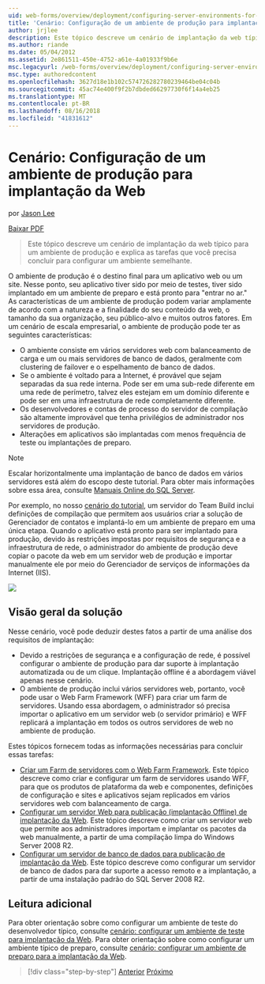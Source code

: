 ```yaml
---
uid: web-forms/overview/deployment/configuring-server-environments-for-web-deployment/scenario-configuring-a-production-environment-for-web-deployment
title: 'Cenário: Configuração de um ambiente de produção para implantação da Web | Microsoft Docs'
author: jrjlee
description: Este tópico descreve um cenário de implantação da web típico para um ambiente de produção e explica as tarefas que você precisa concluir para configurar um semelhante...
ms.author: riande
ms.date: 05/04/2012
ms.assetid: 2e861511-450e-4752-a61e-4a01933f9b6e
msc.legacyurl: /web-forms/overview/deployment/configuring-server-environments-for-web-deployment/scenario-configuring-a-production-environment-for-web-deployment
msc.type: authoredcontent
ms.openlocfilehash: 3627d18e1b102c574726282780239464be04c04b
ms.sourcegitcommit: 45ac74e400f9f2b7dbded66297730f6f14a4eb25
ms.translationtype: MT
ms.contentlocale: pt-BR
ms.lasthandoff: 08/16/2018
ms.locfileid: "41831612"
---
```

<a name="scenario-configuring-a-production-environment-for-web-deployment"></a>Cenário: Configuração de um ambiente de produção para implantação da Web
====================
por [Jason Lee](https://github.com/jrjlee)

[Baixar PDF](https://msdnshared.blob.core.windows.net/media/MSDNBlogsFS/prod.evol.blogs.msdn.com/CommunityServer.Blogs.Components.WeblogFiles/00/00/00/63/56/8130.DeployingWebAppsInEnterpriseScenarios.pdf)

> Este tópico descreve um cenário de implantação da web típico para um ambiente de produção e explica as tarefas que você precisa concluir para configurar um ambiente semelhante.


O ambiente de produção é o destino final para um aplicativo web ou um site. Nesse ponto, seu aplicativo tiver sido por meio de testes, tiver sido implantado em um ambiente de preparo e está pronto para "entrar no ar." As características de um ambiente de produção podem variar amplamente de acordo com a natureza e a finalidade do seu conteúdo da web, o tamanho da sua organização, seu público-alvo e muitos outros fatores. Em um cenário de escala empresarial, o ambiente de produção pode ter as seguintes características:

- O ambiente consiste em vários servidores web com balanceamento de carga e um ou mais servidores de banco de dados, geralmente com clustering de failover e o espelhamento de banco de dados.
- Se o ambiente é voltado para a Internet, é provável que sejam separadas da sua rede interna. Pode ser em uma sub-rede diferente em uma rede de perímetro, talvez eles estejam em um domínio diferente e pode ser em uma infraestrutura de rede completamente diferente.
- Os desenvolvedores e contas de processo do servidor de compilação são altamente improvável que tenha privilégios de administrador nos servidores de produção.
- Alterações em aplicativos são implantadas com menos frequência de teste ou implantações de preparo.

> [!NOTE]
> Escalar horizontalmente uma implantação de banco de dados em vários servidores está além do escopo deste tutorial. Para obter mais informações sobre essa área, consulte [Manuais Online do SQL Server](https://technet.microsoft.com/library/ms130214.aspx).


Por exemplo, no nosso [cenário do tutorial](../deploying-web-applications-in-enterprise-scenarios/enterprise-web-deployment-scenario-overview.md), um servidor do Team Build inclui definições de compilação que permitem aos usuários criar a solução de Gerenciador de contatos e implantá-lo em um ambiente de preparo em uma única etapa. Quando o aplicativo está pronto para ser implantado para produção, devido às restrições impostas por requisitos de segurança e a infraestrutura de rede, o administrador do ambiente de produção deve copiar o pacote da web em um servidor web de produção e importar manualmente ele por meio do Gerenciador de serviços de informações da Internet (IIS).

![](scenario-configuring-a-production-environment-for-web-deployment/_static/image1.png)

## <a name="solution-overview"></a>Visão geral da solução

Nesse cenário, você pode deduzir destes fatos a partir de uma análise dos requisitos de implantação:

- Devido a restrições de segurança e a configuração de rede, é possível configurar o ambiente de produção para dar suporte à implantação automatizada ou de um clique. Implantação offline é a abordagem viável apenas nesse cenário.
- O ambiente de produção inclui vários servidores web, portanto, você pode usar o Web Farm Framework (WFF) para criar um farm de servidores. Usando essa abordagem, o administrador só precisa importar o aplicativo em um servidor web (o servidor primário) e WFF replicará a implantação em todos os outros servidores de web no ambiente de produção.

Estes tópicos fornecem todas as informações necessárias para concluir essas tarefas:

- [Criar um Farm de servidores com o Web Farm Framework](configuring-a-database-server-for-web-deploy-publishing.md). Este tópico descreve como criar e configurar um farm de servidores usando WFF, para que os produtos de plataforma da web e componentes, definições de configuração e sites e aplicativos sejam replicados em vários servidores web com balanceamento de carga.
- [Configurar um servidor Web para publicação (implantação Offline) de implantação da Web](configuring-a-web-server-for-web-deploy-publishing-offline-deployment.md). Este tópico descreve como criar um servidor web que permite aos administradores importam e implantar os pacotes da web manualmente, a partir de uma compilação limpa do Windows Server 2008 R2.
- [Configurar um servidor de banco de dados para publicação de implantação da Web](configuring-a-database-server-for-web-deploy-publishing.md). Este tópico descreve como configurar um servidor de banco de dados para dar suporte a acesso remoto e a implantação, a partir de uma instalação padrão do SQL Server 2008 R2.

## <a name="further-reading"></a>Leitura adicional

Para obter orientação sobre como configurar um ambiente de teste do desenvolvedor típico, consulte [cenário: configurar um ambiente de teste para implantação da Web](scenario-configuring-a-test-environment-for-web-deployment.md). Para obter orientação sobre como configurar um ambiente típico de preparo, consulte [cenário: configurar um ambiente de preparo para a implantação da Web](scenario-configuring-a-staging-environment-for-web-deployment.md).

> [!div class="step-by-step"]
> [Anterior](scenario-configuring-a-staging-environment-for-web-deployment.md)
> [Próximo](configuring-a-web-server-for-web-deploy-publishing-remote-agent.md)
